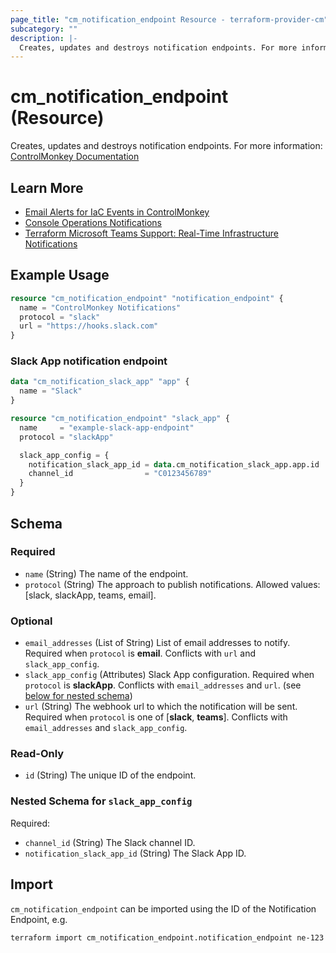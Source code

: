```yaml
---
page_title: "cm_notification_endpoint Resource - terraform-provider-cm"
subcategory: ""
description: |-
  Creates, updates and destroys notification endpoints. For more information: ControlMonkey Documentation https://docs.controlmonkey.io/administration/notifications
---
```


# cm_notification_endpoint (Resource)

Creates, updates and destroys notification endpoints. For more information: [ControlMonkey Documentation](https://docs.controlmonkey.io/administration/notifications)

## Learn More

- [Email Alerts for IaC Events in ControlMonkey](https://controlmonkey.io/news/controlmonkey-email-alerts/)
- [Console Operations Notifications](https://controlmonkey.io/news/console-operations-notifications/)
- [Terraform Microsoft Teams Support: Real-Time Infrastructure Notifications](https://controlmonkey.io/news/teams-notification-support/)

## Example Usage
```terraform
resource "cm_notification_endpoint" "notification_endpoint" {
  name = "ControlMonkey Notifications"
  protocol = "slack"
  url = "https://hooks.slack.com"
}
```

### Slack App notification endpoint
```terraform
data "cm_notification_slack_app" "app" {
  name = "Slack"
}

resource "cm_notification_endpoint" "slack_app" {
  name     = "example-slack-app-endpoint"
  protocol = "slackApp"

  slack_app_config = {
    notification_slack_app_id = data.cm_notification_slack_app.app.id
    channel_id                = "C0123456789"
  }
}
```

<!-- schema generated by tfplugindocs -->
## Schema

### Required

- `name` (String) The name of the endpoint.
- `protocol` (String) The approach to publish notifications. Allowed values: [slack, slackApp, teams, email].

### Optional

- `email_addresses` (List of String) List of email addresses to notify. Required when `protocol` is **email**. Conflicts with `url` and `slack_app_config`.
- `slack_app_config` (Attributes) Slack App configuration. Required when `protocol` is **slackApp**. Conflicts with `email_addresses` and `url`. (see [below for nested schema](#nestedatt--slack_app_config))
- `url` (String) The webhook url to which the notification will be sent. Required when `protocol` is one of [**slack**, **teams**]. Conflicts with `email_addresses` and `slack_app_config`.

### Read-Only

- `id` (String) The unique ID of the endpoint.

<a id="nestedatt--slack_app_config"></a>
### Nested Schema for `slack_app_config`

Required:

- `channel_id` (String) The Slack channel ID.
- `notification_slack_app_id` (String) The Slack App ID.

## Import

`cm_notification_endpoint` can be imported using the ID of the Notification Endpoint, e.g.

```shell
terraform import cm_notification_endpoint.notification_endpoint ne-123
```